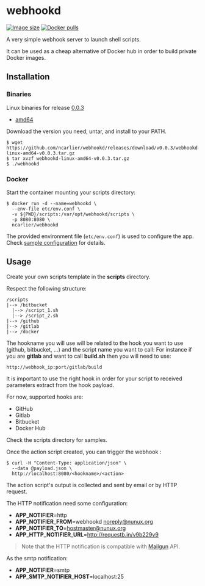 # webhookd

[![Image size](https://img.shields.io/imagelayers/image-size/ncarlier/webhookd/latest.svg)](https://hub.docker.com/r/ncarlier/webhookd/)
[![Docker pulls](https://img.shields.io/docker/pulls/ncarlier/reader.svg)](https://hub.docker.com/r/ncarlier/webhookd/)

A very simple webhook server to launch shell scripts.

It can be used as a cheap alternative of Docker hub in order to build private Docker images.

## Installation

### Binaries

Linux binaries for release [0.0.3](https://github.com/ncarlier/webhookd/releases)

* [amd64](https://github.com/ncarlier/webhookd/releases/download/v0.0.3/webhookd-linux-amd64-v0.0.3.tar.gz)

Download the version you need, untar, and install to your PATH.

```
$ wget https://github.com/ncarlier/webhookd/releases/download/v0.0.3/webhookd-linux-amd64-v0.0.3.tar.gz
$ tar xvzf webhookd-linux-amd64-v0.0.3.tar.gz
$ ./webhookd
```

### Docker

Start the container mounting your scripts directory:

```
$ docker run -d --name=webhookd \
  --env-file etc/env.conf \
  -v ${PWD}/scripts:/var/opt/webhookd/scripts \
  -p 8080:8080 \
  ncarlier/webhookd
```

The provided environment file (`etc/env.conf`) is used to configure the app.
Check [sample configuration](etc/env_sample.com) for details.

## Usage

Create your own scripts template in the **scripts** directory.

Respect the following structure:

```
/scripts
|--> /bitbucket
  |--> /script_1.sh
  |--> /script_2.sh
|--> /github
|--> /gitlab
|--> /docker
```

The hookname you will use will be related to the hook you want to use (github, bitbucket, ...) and the script name you want to call:
For instance if you are **gitlab** and want to call **build.sh** then you will need to use:

```
http://webhook_ip:port/gitlab/build
```

It is important to use the right hook in order for your script to received parameters extract from the hook payload.


For now, supported hooks are:

- GitHub
- Gitlab
- Bitbucket
- Docker Hub


Check the scripts directory for samples.

Once the action script created, you can trigger the webhook :

```
$ curl -H "Content-Type: application/json" \
  --data @payload.json \
  http://localhost:8080/<hookname>/<action>
```

The action script's output is collected and sent by email or by HTTP request.

The HTTP notification need some configuration:

- **APP_NOTIFIER**=http
- **APP_NOTIFIER_FROM**=webhookd <noreply@nunux.org>
- **APP_NOTIFIER_TO**=hostmaster@nunux.org
- **APP_HTTP_NOTIFIER_URL**=http://requestb.in/v9b229v9

> Note that the HTTP notification is compatible with [Mailgun](https://mailgun.com) API.

As the smtp notification:

- **APP_NOTIFIER**=smtp
- **APP_SMTP_NOTIFIER_HOST**=localhost:25


